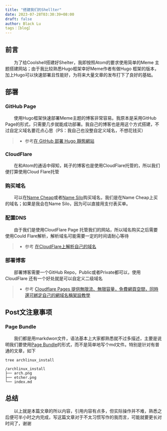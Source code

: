 ```yaml
---                                                                                          
title: "搭建我们的Shellter"                                                             
date: 2023-07-28T03:30:39+08:00
draft: false    
author: Black Lu                                                                             
tags：［blog］
---
```


## 前言
　　为了给Coolshell搭建好Shelter，我即按照Atom的要求使用简单的Meme 主题搭建网站；由于我比较熟悉Hugo框架幸好Meme作者有做Hugo 框架的版本，加上Hugo可以快速部署且性能好，为将来大量文章的发布打下了良好的基础。

## 部署

### GitHub Page

　　使用Hugo框架快速部署Meme主题的博客非常容易。我原本是采用GitHub Page的形式，只需要几步就能成功部署。我自己的博客也是用这个方式搭建，不过自定义域名要花点心思（PS：我自己也没整自定义域名，不想花钱买）
> - 参考[在 GitHub 部署 Hugo 靜態網站](https://chswei.netlify.app/blog/hugo/)

### CloudFlare 
　　在和Atom的通话中得知，耗子的博客也是使用CloudFlare托管的，所以我们便打算使用Cloud Flare托管
### 购买域名
　　可以在[Name Cheap](https://www.namecheap.com/)或者[Name Silo](https://www.namesilo.com/)购买域名，我们是在Name Cheap上买的域名；如果是我会在Name Silo，因为可以直接用支付表买单。

### 配置DNS
　　由于我们是使用CloudFlare Page 托管我们的网站，所以域名购买之后需要使用Could Flare解析，解析域名可能需要一定的时间请耐心等待
>- 参考 [在CloudFlare上解析自己的域名](https://blog.misaka.rest/2023/03/03/cf-dns/)

### 部署博客
　　部署博客需要一个GitHub Repo，Public或者Private都可以，使用CloudFlare 还有一个好处就是可以自定义二级域名
>- 参考 [Cloudflare Pages 提供無限流、無限容量，免費網頁空間，同時還可綁定自己的網域名稱架設教學](https://www.minwt.com/website/server/22861.html)

## Post文注意事项
### Page Bundle
　　我们都是用markdwon文件，语法基本上大家都熟悉就不过多描述，主要是说明我们要使用[Page Bundle](https://gohugo.io/content-management/page-bundles/)的形式，而不是简单地写个md文件。特别是针对有普通的文章，如下
     
    tree archlinux_install

    /archlinux_install
    ├── arch.png
    ├── etcher.png 
    └── index.md
                                                                                  

## 总结
　　以上就是本篇文章的所以内容，引用内容有点多，但实际操作并不难，熟悉之后便可半小时之内完成，写这篇文章对于不太习惯写作的我而言，可能就要更长对时间了，谢谢
